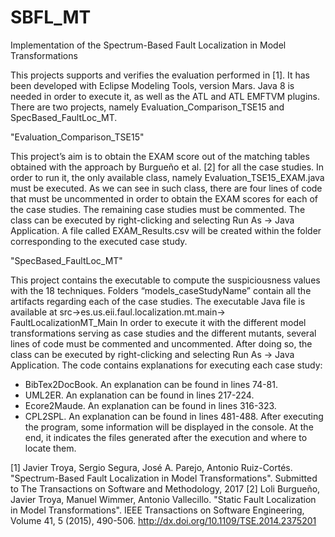 # SBFL_MT
Implementation of the Spectrum-Based Fault Localization in Model Transformations

This projects supports and verifies the evaluation performed in [1]. It has been developed with Eclipse Modeling Tools, version Mars. Java 8 is needed in order to execute it, as well as the ATL and ATL EMFTVM plugins. 
There are two projects, namely Evaluation_Comparison_TSE15 and SpecBased_FaultLoc_MT. 

"Evaluation_Comparison_TSE15"

This project’s aim is to obtain the EXAM score out of the matching tables obtained with the approach by Burgueño et al. [2] for all the case studies. In order to run it, the only available class, namely Evaluation_TSE15_EXAM.java must be executed. As we can see in such class, there are four lines of code that must be uncommented in order to obtain the EXAM scores for each of the case studies. The remaining case studies must be commented.
The class can be executed by right-clicking and selecting Run As -> Java Application. A file called EXAM_Results.csv will be created within the folder corresponding to the executed case study.

"SpecBased_FaultLoc_MT"

This project contains the executable to compute the suspiciousness values with the 18 techniques. Folders “models_caseStudyName” contain all the artifacts regarding each of the case studies. 
The executable Java file is available at src->es.us.eii.faul.localization.mt.main-> FaultLocalizationMT_Main
In order to execute it with the different model transformations serving as case studies and the different mutants, several lines of code must be commented and uncommented. After doing so, the class can be executed by right-clicking and selecting Run As -> Java Application. The code contains explanations for executing each case study:
-	BibTex2DocBook. An explanation can be found in lines 74-81.
-	UML2ER. An explanation can be found in lines 217-224.
-	Ecore2Maude. An explanation can be found in lines 316-323.
-	CPL2SPL. An explanation can be found in lines 481-488.
After executing the program, some information will be displayed in the console. At the end, it indicates the files generated after the execution and where to locate them.

[1] Javier Troya, Sergio Segura, José A. Parejo, Antonio Ruiz-Cortés. "Spectrum-Based Fault Localization in Model Transformations". Submitted to The Transactions on Software and Methodology, 2017
[2] Loli Burgueño, Javier Troya, Manuel Wimmer, Antonio Vallecillo. "Static Fault Localization in Model Transformations". IEEE Transactions on Software Engineering, Volume 41, 5 (2015), 490-506. http://dx.doi.org/10.1109/TSE.2014.2375201
